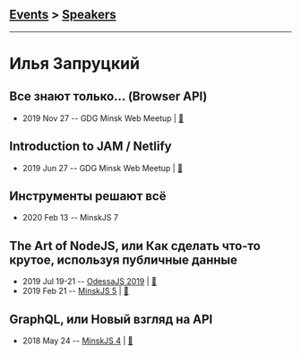 ## [Events](../README.md) > [Speakers](../speakers.md)
---

# Илья Запруцкий

## Все знают только… (Browser API)
- 2019 Nov 27 -- GDG Minsk Web Meetup  | [:notebook:](https://drive.google.com/open?id=1qDIkvU31NLZ1nEns2A_U_BVBlxC0Cn_r)  
## Introduction to JAM &#x2F; Netlify
- 2019 Jun 27 -- GDG Minsk Web Meetup  | [:notebook:](https://drive.google.com/drive/folders/1gfK31vKxdxPqnAibZmNYJTRGOsGtfcVz)  
## Инструменты решают всё
- 2020 Feb 13 -- MinskJS 7    
## The Art of NodeJS, или Как сделать что-то крутое, используя публичные данные
- 2019 Jul 19-21 -- [OdessaJS 2019](https://www.youtube.com/watch?v=WCJfrXgpe6g)  | [:notebook:](https://www.slideshare.net/OdessaJSConf/the-art-of-nodejs-or-how-to-do-something-cool-using-public-data-by-ilya-zaprutski)  
- 2019 Feb 21 -- [MinskJS 5](https://www.youtube.com/watch?v=A0WqkePkw0c)  | [:notebook:](https://drive.google.com/file/d/1m1KuxiOHufQmhkIR7Q6sCdWvIZVObQdd/view)  
## GraphQL, или Новый взгляд на API
- 2018 May 24 -- [MinskJS 4](https://www.youtube.com/watch?v=4diXbLnYrMs)  | [:notebook:](https://drive.google.com/file/d/174peSi-zvTuBB9g_Sgf9qyZnJCY9T4UG/view)  
